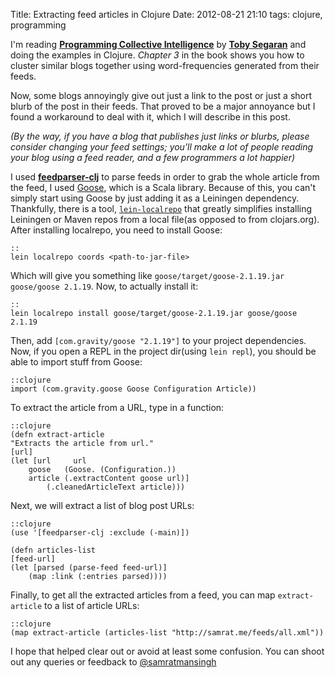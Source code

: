 Title: Extracting feed articles in Clojure
Date: 2012-08-21 21:10
tags: clojure, programming

I'm reading [**Programming Collective Intelligence**][pci] by [**Toby Segaran**][kiwitobes] and doing the examples in Clojure. *Chapter 3* in the book shows you how to cluster similar blogs together using word-frequencies generated from their feeds. 

Now, some blogs annoyingly give out just a link to the post or just a short blurb of the post in their feeds. That proved to be a major annoyance but I found a workaround to deal with it, which I will describe in this post. 

*(By the way, if you have a blog that publishes just links or blurbs, please consider changing your feed settings; you'll make a lot of people reading your blog using a feed reader, and a few programmers a lot happier)*

I used [**feedparser-clj**][feedparser] to parse feeds in order to grab the whole article from the feed, I used [Goose][goose], which is a Scala library. Because of this, you can't simply start using Goose by just adding it as a Leiningen dependency. Thankfully, there is a tool, [`lein-localrepo`][localrepo] that greatly simplifies installing Leiningen or Maven repos from a local file(as opposed to from clojars.org). After installing localrepo, you need to install Goose:

	::
	lein localrepo coords <path-to-jar-file>

Which will give you something like `goose/target/goose-2.1.19.jar goose/goose 2.1.19`. Now, to actually install it:

	::
	lein localrepo install goose/target/goose-2.1.19.jar goose/goose 2.1.19

Then, add `[com.gravity/goose "2.1.19"]` to your project dependencies. Now, if you open a REPL in the project dir(using `lein repl`), you should be able to import stuff from Goose:

	::clojure
	import (com.gravity.goose Goose Configuration Article))

To extract the article from a URL, type in a function:

	::clojure
	(defn extract-article
	"Extracts the article from url."
	[url]
	(let [url     url
        goose   (Goose. (Configuration.))
        article (.extractContent goose url)]
			(.cleanedArticleText article)))

Next, we will extract a list of blog post URLs:

	::clojure
	(use '[feedparser-clj :exclude (-main)])

	(defn articles-list
	[feed-url]
	(let [parsed (parse-feed feed-url)]
		(map :link (:entries parsed))))

Finally, to get all the extracted articles from a feed, you can map `extract-article` to a list of article URLs:

	::clojure
	(map extract-article (articles-list "http://samrat.me/feeds/all.xml"))

I hope that helped clear out or avoid at least some confusion. You can shoot out any queries or feedback to [@samratmansingh][tweet]

[pci]: http://shop.oreilly.com/product/9780596529321.do
[kiwitobes]: http://kiwitobes.com/
[goose]: https://github.com/jiminoc/goose
[feedparser]: https://github.com/scsibug/feedparser-clj
[localrepo]: https://github.com/kumarshantanu/lein-localrepo
[tweet]: http://twitter.com/samratmansingh
